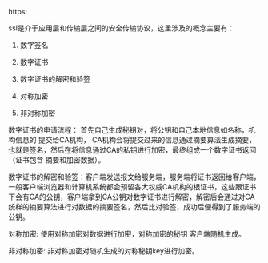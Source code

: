 https: 

ssl是介于应用层和传输层之间的安全传输协议，这里涉及的概念主要有：

1. 数字签名

2. 数字证书

3. 数字证书的解密和验签

4. 对称加密

5. 非对称加密


数字证书的申请流程： 首先自己生成秘钥对，将公钥和自己本地信息如名称，机构信息的 提交给CA机构， CA机构会将提交过来的信息通过摘要算法生成摘要，也就是签名，然后在将信息通过CA的私钥进行加密，最终组成一个数字证书返回（证书包含 摘要和加密数据）。

数字证书的解密和验签：客户端发送报文给服务端，服务端将证书返回给客户端，一般客户端浏览器和计算机系统都会预留各大权威CA机构的根证书，这些跟证书下会有CA的公钥，客户端拿到CA公钥对数字证书进行解密，解密后会通过对CA统样的摘要算法进行对数据的摘要签名，然后比对验签，成功后便得到了服务端的公钥。

对称加密: 使用对称加密对数据进行加密，对称加密的秘钥 客户端随机生成。

非对称加密: 非对称加密对随机生成的对称秘钥key进行加密。